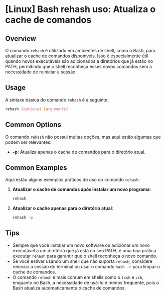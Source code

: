 # [Linux] Bash rehash uso: Atualiza o cache de comandos

## Overview
O comando `rehash` é utilizado em ambientes de shell, como o Bash, para atualizar o cache de comandos disponíveis. Isso é especialmente útil quando novos executáveis são adicionados a diretórios que já estão no PATH, permitindo que o shell reconheça esses novos comandos sem a necessidade de reiniciar a sessão.

## Usage
A sintaxe básica do comando `rehash` é a seguinte:

```bash
rehash [options] [arguments]
```

## Common Options
O comando `rehash` não possui muitas opções, mas aqui estão algumas que podem ser relevantes:

- **-p**: Atualiza apenas o cache de comandos para o diretório atual.

## Common Examples
Aqui estão alguns exemplos práticos do uso do comando `rehash`:

1. **Atualizar o cache de comandos após instalar um novo programa**:
   ```bash
   rehash
   ```

2. **Atualizar o cache apenas para o diretório atual**:
   ```bash
   rehash -p
   ```

## Tips
- Sempre que você instalar um novo software ou adicionar um novo executável a um diretório que já está no seu PATH, é uma boa prática executar `rehash` para garantir que o shell reconheça o novo comando.
- Se você estiver usando um shell que não suporta `rehash`, considere reiniciar a sessão do terminal ou usar o comando `hash -r` para limpar o cache de comandos.
- O comando `rehash` é mais comum em shells como o `tcsh` e `csh`, enquanto no Bash, a necessidade de usá-lo é menos frequente, pois o Bash atualiza automaticamente o cache de comandos.